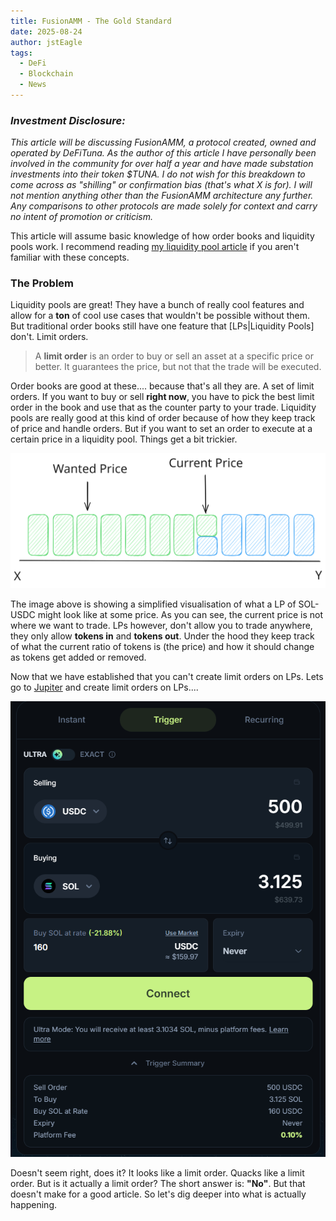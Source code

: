 ```yaml
---
title: FusionAMM - The Gold Standard
date: 2025-08-24
author: jstEagle
tags:
  - DeFi
  - Blockchain
  - News
---
```

### *Investment Disclosure:*
*This article will be discussing FusionAMM, a protocol created, owned and operated by DeFiTuna. As the author of this article I have personally been involved in the community for over half a year and have made substation investments into their token $TUNA. I do not wish for this breakdown to come across as "shilling" or confirmation bias (that's what X is for). I will not mention anything other than the FusionAMM architecture any further. Any comparisons to other protocols are made solely for context and carry no intent of promotion or criticism.*

This article will assume basic knowledge of how order books and liquidity pools work. I recommend reading [my liquidity pool article](https://www.jsteagle.dev/blog/Liquidity_Pools_-_The_Core_of_DeFi_as_we_know_it) if you aren't familiar with these concepts.

### The Problem
Liquidity pools are great! They have a bunch of really cool features and allow for a **ton** of cool use cases that wouldn't be possible without them. But traditional order books still have one feature that [LPs|Liquidity Pools] don't. Limit orders.

> A **limit order** is an order to buy or sell an asset at a specific price or better. It guarantees the price, but not that the trade will be executed.

Order books are good at these.... because that's all they are. A set of limit orders. If you want to buy or sell **right now**, you have to pick the best limit order in the book and use that as the counter party to your trade. Liquidity pools are really good at this kind of order because of how they keep track of price and handle orders. But if you want to set an order to execute at a certain price in a liquidity pool. Things get a bit trickier.

![](LPPriceDiagram1.svg)

The image above is showing a simplified visualisation of what a LP of SOL-USDC might look like at some price. As you can see, the current price is not where we want to trade. LPs however, don't allow you to trade anywhere, they only allow **tokens in** and **tokens out**. Under the hood they keep track of what the current ratio of tokens is (the price) and how it should change as tokens get added or removed.

Now that we have established that you can't create limit orders on LPs. Lets go to [Jupiter](https://jup.ag/swap?sell=EPjFWdd5AufqSSqeM2qN1xzybapC8G4wEGGkZwyTDt1v&buy=So11111111111111111111111111111111111111112) and create limit orders on LPs....

![](Pasted%20image%2020250824121414.png)

Doesn't seem right, does it? It looks like a limit order. Quacks like a limit order. But is it actually a limit order? The short answer is: **"No"**. But that doesn't make for a good article. So let's dig deeper into what is actually happening.


